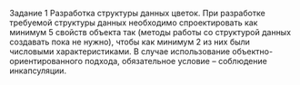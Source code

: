 Задание 1 
Разработка структуры данных цветок.
При разработке требуемой структуры данных необходимо спроектировать как минимум 5 свойств объекта так (методы работы со структурой данных создавать пока не нужно), чтобы как минимум 2 из них были числовыми характеристиками. В случае использование объектно-ориентированного подхода, обязательное условие – соблюдение инкапсуляции.

